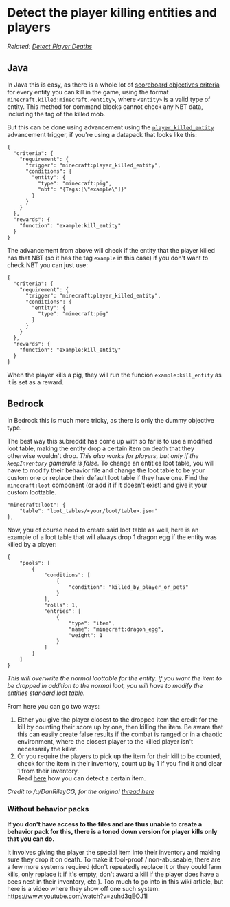 # Detect the player killing entities and players

_Related: [Detect Player Deaths](/wiki/questions/playerdeaths)_

## Java

In Java this is easy, as there is a whole lot of [scoreboard objectives criteria](https://minecraft.wiki/Scoreboard#Criteria) for every entity you can kill in the game, using the format `minecraft.killed:minecraft.<entity>`, where `<entity>` is a valid type of entity.
This method for command blocks cannot check any NBT data, including the tag of the killed mob. 

But this can be done using advancement using the [`player_killed_entity`](https://minecraft.wiki/wiki/Advancement/JSON_format#minecraft:player_killed_entity) advancement trigger, if you're using a datapack that looks like this:
```
{
  "criteria": {
    "requirement": {
      "trigger": "minecraft:player_killed_entity",
      "conditions": {
        "entity": {
          "type": "minecraft:pig",
          "nbt": "{Tags:[\"example\"]}"
        }
      }
    }
  },
  "rewards": {
    "function": "example:kill_entity"
  }
}
```

The advancement from above will check if the entity that the player killed has that NBT (so it has the tag `example` in this case) if you don't want to check NBT you can just use:
```
{
  "criteria": {
    "requirement": {
      "trigger": "minecraft:player_killed_entity",
      "conditions": {
        "entity": {
          "type": "minecraft:pig"
        }
      }
    }
  },
  "rewards": {
    "function": "example:kill_entity"
  }
}
```

When the player kills a pig, they will run the funcion `example:kill_entity` as it is set as a reward.

## Bedrock

In Bedrock this is much more tricky, as there is only the dummy objective type.

The best way this subreddit has come up with so far is to use a modified loot table, making the entity drop a certain item on death that they otherwise wouldn't drop. _This also works for players, but only if the `keepInventory` gamerule is false._ To change an entities loot table, you will have to modify their behavior file and change the loot table to be your custom one or replace their default loot table if they have one. Find the `minecraft:loot` component (or add it if it doesn't exist) and give it your custom loottable.

    "minecraft:loot": {
        "table": "loot_tables/<your/loot/table>.json"
    },

Now, you of course need to create said loot table as well, here is an example of a loot table that will always drop 1 dragon egg if the entity was killed by a player:

    {
        "pools": [
            {
                "conditions": [
                    {
                        "condition": "killed_by_player_or_pets"
                    }
                ],
                "rolls": 1,
                "entries": [
                    {
                        "type": "item",
                        "name": "minecraft:dragon_egg",
                        "weight": 1
                    }
                ]
            }
        ]
    }

_This will overwrite the normal loottable for the entity. If you want the item to be dropped in addition to the normal loot, you will have to modify the entities standard loot table._

From here you can go two ways:  

1. Either you give the player closest to the dropped item the credit for the kill by counting their score up by one, then killing the item. Be aware that this can easily create false results if the combat is ranged or in a chaotic environment, where the closest player to the killed player isn't necessarily the killer.  
2. Or you require the players to pick up the item for their kill to be counted, check for the item in their inventory, count up by 1 if you find it and clear 1 from their inventory.  
Read [here](/wiki/questions/detectitem) how you can detect a certain item.

_Credit to /u/DanRileyCG, for the original [thread here](https://www.reddit.com/r/MinecraftCommands/comments/f7jd9f/help_with_server/)_

### Without behavior packs

**If you don't have access to the files and are thus unable to create a behavior pack for this, there is a toned down version for player kills only that you can do.**

It involves giving the player the special item into their inventory and making sure they drop it on death. To make it fool-proof / non-abuseable, there are a few more systems required (don't repeatedly replace it or they could farm kills, only replace it if it's empty, don't award a kill if the player does have a bees nest in their inventory, etc.). Too much to go into in this wiki article, but here is a video where they show off one such system: https://www.youtube.com/watch?v=zuhd3qEOJ1I
